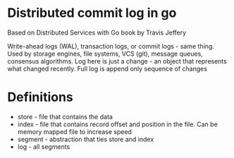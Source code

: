 # Distributed commit log in go
Based on Distributed Services with Go book by Travis Jeffery

Write-ahead logs (WAL), transaction logs, or commit logs - same thing. Used by storage engines, file systems, VCS (git), message queues, consensus algorithms. Log here is just a change - an object that represents what changed recently. Full log is append only sequence of changes


# Definitions
* store - file that contains the data
* index - file that contains record offset and position in the file. Can be memory mapped file to increase speed
* segment - abstraction that ties store and index
* log - all segments

